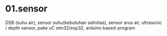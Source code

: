# 01.sensor
DSB (suhu air), 
sensor suhu(kebutuhan salinitas),
sensor arus air,
ultrasonic / depth sensor,
pake uC stm32/esp32, arduino based-program
